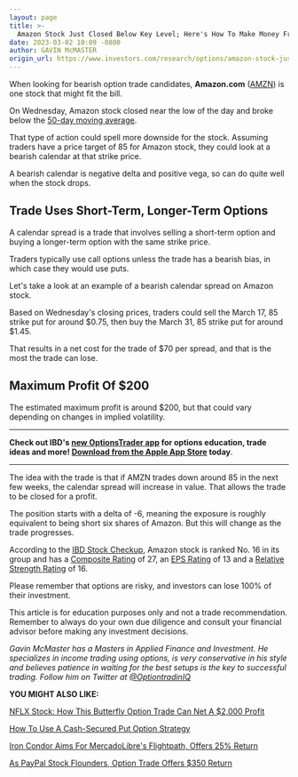 ```yaml
---
layout: page
title: >-
  Amazon Stock Just Closed Below Key Level; Here's How To Make Money From AMZN Options
date: 2023-03-02 10:09 -0800
author: GAVIN McMASTER
origin_url: https://www.investors.com/research/options/amazon-stock-just-closed-below-key-level-heres-how-make-money-from-amzn-options/
---
```






When looking for bearish option trade candidates, **Amazon.com** ([AMZN](https://research.investors.com/quote.aspx?symbol=AMZN)) is one stock that might fit the bill.




On Wednesday, Amazon stock closed near the low of the day and broke below the [50-day moving average](https://www.investors.com/how-to-invest/investors-corner/50-day-moving-average-identifies-buy-sell-signals/).


That type of action could spell more downside for the stock. Assuming traders have a price target of 85 for Amazon stock, they could look at a bearish calendar at that strike price.


A bearish calendar is negative delta and positive vega, so can do quite well when the stock drops.


Trade Uses Short-Term, Longer-Term Options
------------------------------------------



A calendar spread is a trade that involves selling a short-term option and buying a longer-term option with the same strike price.


Traders typically use call options unless the trade has a bearish bias, in which case they would use puts.


Let's take a look at an example of a bearish calendar spread on Amazon stock.


Based on Wednesday's closing prices, traders could sell the March 17, 85 strike put for around $0.75, then buy the March 31, 85 strike put for around $1.45.


That results in a net cost for the trade of $70 per spread, and that is the most the trade can lose.


Maximum Profit Of $200
----------------------


The estimated maximum profit is around $200, but that could vary depending on changes in implied volatility.




---


**Check out IBD's [new OptionsTrader app](https://get.investors.com/optionstrader/) for options education, trade ideas and more! [Download from the Apple App Store](https://apps.apple.com/us/app/optionstrader-by-ibd/id1534361738) today**.




---


The idea with the trade is that if AMZN trades down around 85 in the next few weeks, the calendar spread will increase in value. That allows the trade to be closed for a profit.


The position starts with a delta of -6, meaning the exposure is roughly equivalent to being short six shares of Amazon. But this will change as the trade progresses.


According to the [IBD Stock Checkup](https://research.investors.com/stock-checkup/), Amazon stock is ranked No. 16 in its group and has a [Composite Rating](https://www.investors.com/how-to-invest/investors-corner/how-to-research-growth-stocks/) of 27, an [EPS Rating](https://www.investors.com/how-to-invest/investors-corner/growth-stocks-and-how-to-analyze-earnings-growth-using-ibd-eps-rating/) of 13 and a [Relative Strength Rating](https://www.investors.com/how-to-invest/investors-corner/relative-strength-rating-stock-chart-analysis-helps-pick-outstanding-growth-stocks/) of 16.


Please remember that options are risky, and investors can lose 100% of their investment. 


This article is for education purposes only and not a trade recommendation. Remember to always do your own due diligence and consult your financial advisor before making any investment decisions.


*Gavin McMaster has a Masters in Applied Finance and Investment. He specializes in income trading using options, is very conservative in his style and believes patience in waiting for the best setups is the key to successful trading. Follow him on Twitter at [@OptiontradinIQ](https://twitter.com/OptiontradinIQ)*


**YOU MIGHT ALSO LIKE:**


[NFLX Stock: How This Butterfly Option Trade Can Net A $2,000 Profit](https://www.investors.com/research/options/nflx-stock-how-this-butterfly-option-trade-can-net-a-2000-profit/)


[How To Use A Cash-Secured Put Option Strategy](https://www.investors.com/research/options/cash-secured-how-to-use-this-options-strategy/)


[Iron Condor Aims For MercadoLibre's Flightpath, Offers 25% Return](https://www.investors.com/research/options/iron-condor-aims-for-mercadolibres-flightpath-offers-25-return/)


[As PayPal Stock Flounders, Option Trade Offers $350 Return](https://www.investors.com/research/options/as-paypal-stock-flounders-option-trade-offers-350-return/)




